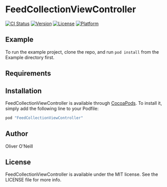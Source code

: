 # FeedCollectionViewController

[![CI Status](http://img.shields.io/travis/Oliver/FeedCollectionViewController.svg?style=flat)](https://travis-ci.org/Oliver/FeedCollectionViewController)
[![Version](https://img.shields.io/cocoapods/v/FeedCollectionViewController.svg?style=flat)](http://cocoapods.org/pods/FeedCollectionViewController)
[![License](https://img.shields.io/cocoapods/l/FeedCollectionViewController.svg?style=flat)](http://cocoapods.org/pods/FeedCollectionViewController)
[![Platform](https://img.shields.io/cocoapods/p/FeedCollectionViewController.svg?style=flat)](http://cocoapods.org/pods/FeedCollectionViewController)

## Example

To run the example project, clone the repo, and run `pod install` from the Example directory first.

## Requirements

## Installation

FeedCollectionViewController is available through [CocoaPods](http://cocoapods.org). To install
it, simply add the following line to your Podfile:

```ruby
pod "FeedCollectionViewController"
```

## Author

Oliver O'Neill

## License

FeedCollectionViewController is available under the MIT license. See the LICENSE file for more info.
